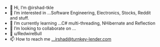 - 👋 Hi, I’m @irshad-tkle
- 👀 I’m interested in ...Software Engineering, Electronics, Stocks, Reddit and stuff.
- 🌱 I’m currently learning ...C# multi-threading, NHibernate and Reflection
- 💞️ I’m looking to collaborate on ...
- 🤖 u/RedwireBull
- 📫 How to reach me ...irshad@turnkey-lender.com

<!---
irshad-tkle/irshad-tkle is a ✨ special ✨ repository because its `README.md` (this file) appears on your GitHub profile.
You can click the Preview link to take a look at your changes.
--->
